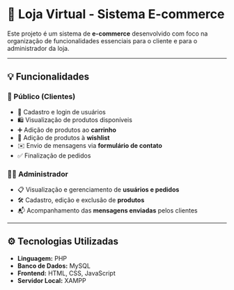 
# 🛒 Loja Virtual - Sistema E-commerce

Este projeto é um sistema de **e-commerce** desenvolvido com foco na organização de funcionalidades essenciais para o cliente e para o administrador da loja.

---

## 💡 Funcionalidades

### 👥 Público (Clientes)
- 🔐 Cadastro e login de usuários  
- 🛍️ Visualização de produtos disponíveis  
- ➕ Adição de produtos ao **carrinho**  
- 💖 Adição de produtos à **wishlist**  
- ✉️ Envio de mensagens via **formulário de contato**  
- ✅ Finalização de pedidos  

### 🧑‍💼 Administrador
- 📋 Visualização e gerenciamento de **usuários e pedidos**  
- 🛠️ Cadastro, edição e exclusão de **produtos**  
- 📬 Acompanhamento das **mensagens enviadas** pelos clientes  

---

## ⚙️ Tecnologias Utilizadas
- **Linguagem:** PHP  
- **Banco de Dados:** MySQL  
- **Frontend:** HTML, CSS, JavaScript  
- **Servidor Local:** XAMPP  
